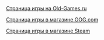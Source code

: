 [Страница игры на Old-Games.ru](https://www.old-games.ru/game/537.html)

[Страница игры в магазине GOG.com](https://www.gog.com/game/realms_of_arkania_1_2)

[Страница игры в магазине Steam](https://store.steampowered.com/app/270750/Realms_of_Arkania_2__Star_Trail_Classic/)

